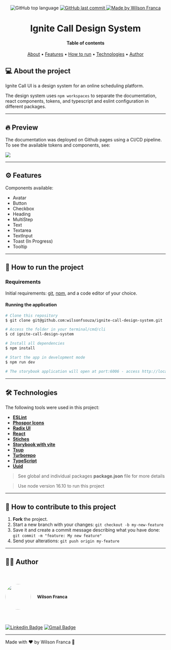 <p align="center">
  <img alt="GitHub top language" src="https://img.shields.io/github/languages/top/wilsonfsouza/ignite-call-design-system">
  <a href="https://github.com/wilsonfsouza/happy-frontend-web/commits/main">
    <img alt="GitHub last commit" src="https://img.shields.io/github/last-commit/wilsonfsouza/ignite-call-design-system">
  </a>

  <a href="https://www.linkedin.com/in/wilsonfsouza/">
    <img alt="Made by Wilson Franca" src="https://img.shields.io/badge/made%20by-Wilson%20Franca-%230AA186">
  </a>
</p>

<h1 align="center">
    Ignite Call Design System
</h1>

<h4 align="center">
  Table of contents
</h4>

<p align="center">
 <a href="#-about-the-project">About</a> •
 <a href="#user-content-️-features">Features</a> •
 <a href="#-how-to-run-the-project">How to run</a> •
 <a href="#-technologies">Technologies</a> •
 <a href="#-author">Author</a>
</p>


## 💻 About the project

Ignite Call UI is a design system for an online scheduling platform.

The design system uses `npm workspaces` to separate the documentation, react components, tokens, and typescript and eslint configuration in different packages.

---

## 🔥 Preview

The documentation was deployed on Github pages using a CI/CD pipeline. To see the available tokens and components, see:
<br />

<a href="https://wilsonfsouza.github.io/ignite-call-design-system/?path=/story/home--page" target="_blank" rel="noopener noreferrer"><img src="https://raw.githubusercontent.com/storybooks/brand/master/badge/badge-storybook.svg"></a>

---

## ⚙️ Features

Components available:

- Avatar
- Button
- Checkbox
- Heading
- MultiStep
- Text
- Textarea
- TextInput
- Toast (In Progress)
- Tooltip

---

## 🚀 How to run the project

### Requirements

Initial requirements:
[git](https://git-scm.com), [npm](https://nodejs.org/en), and a code editor of your choice.


#### Running the application

```bash
# Clone this repository
$ git clone git@github.com:wilsonfsouza/ignite-call-design-system.git

# Access the folder in your terminal/cmd/cli
$ cd ignite-call-design-system

# Install all dependencies
$ npm install

# Start the app in development mode
$ npm run dev

# The storybook application will open at port:6006 - access http://localhost:6006/?path=/story/home--page
```

---

## 🛠 Technologies

The following tools were used in this project: 

-   **[ESLint](https://eslint.org/)**
-   **[Phospor Icons](https://phosphoricons.com/)**
-   **[Radix UI](https://www.radix-ui.com/)**
-   **[React](https://reactjs.org/)**
-   **[Stiches](hhttps://stitches.dev/)**
-   **[Storybook with vite](hhttps://storybook.js.org/)**
-   **[Tsup](https://github.com/egoist/tsup)**
-   **[Turborepo](https://turbo.build/)**
-   **[TypeScript](https://www.typescriptlang.org/)**
-   **[Uuid](https://www.npmjs.com/package/uuidv4)**

> See global and individual packages **package.json** file for more details

> Use node version 16.10 to run this project

---

## 💪 How to contribute to this project

1. **Fork** the project.
2. Start a new branch with your changes: `git checkout -b my-new-feature`
3. Save it and create a commit message describing what you have done: `git commit -m "feature: My new feature"`
4. Send your alterations: `git push origin my-feature`


---

## 👨‍💻 Author

<br/>
<h3 style="display: flex; align-items: center; justify-content: flex-start;">
 <img style="border-radius: 50%; margin-right: 20px; width: 80px;" src="https://avatars0.githubusercontent.com/u/21347383?s=460&u=fdb399c92e369762d45d6495cbd2e87eef9e4d65&v=4" width="100px;" alt=""/>
 <br />
 <sub>Wilson Franca</sub></h3>
 <br />

[![Linkedin Badge](https://img.shields.io/badge/-Wilson-blue?style=flat-square&logo=Linkedin&logoColor=white&link=https://www.linkedin.com/in/wilsonfsouza/)](https://www.linkedin.com/in/wilsonfsouza/)
[![Gmail Badge](https://img.shields.io/badge/-wilson.franca.92@gmail.com-c14438?style=flat-square&logo=Gmail&logoColor=white&link=mailto:wilson.franca.92@gmail.com)](mailto:wilson.franca.92@gmail.com)

---

Made with ❤️ by Wilson Franca 👋

